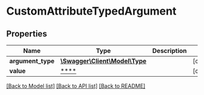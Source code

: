 # CustomAttributeTypedArgument

## Properties
Name | Type | Description | Notes
------------ | ------------- | ------------- | -------------
**argument_type** | [**\Swagger\Client\Model\Type**](Type.md) |  | [optional] 
**value** | [****](.md) |  | [optional] 

[[Back to Model list]](../../README.md#documentation-for-models) [[Back to API list]](../../README.md#documentation-for-api-endpoints) [[Back to README]](../../README.md)

